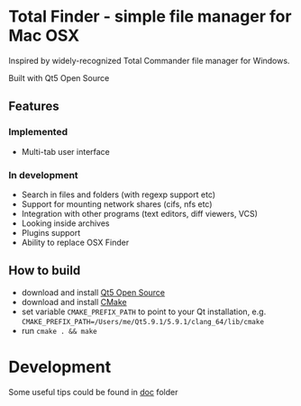 Total Finder - simple file manager for Mac OSX
===============================

Inspired by widely-recognized Total Commander file manager for Windows.

Built with Qt5 Open Source

## Features

### Implemented
* Multi-tab user interface

### In development
* Search in files and folders (with regexp support etc)
* Support for mounting network shares (cifs, nfs etc)
* Integration with other programs (text editors, diff viewers, VCS)
* Looking inside archives
* Plugins support
* Ability to replace OSX Finder

## How to build
* download and install [Qt5 Open Source](https://www.qt.io)
* download and install [CMake](https://cmake.org)
* set variable ``CMAKE_PREFIX_PATH`` to point to your Qt installation, e.g. 
``CMAKE_PREFIX_PATH=/Users/me/Qt5.9.1/5.9.1/clang_64/lib/cmake``
* run ``cmake . && make``


Development
===========
Some useful tips could be found in [doc](./doc) folder
